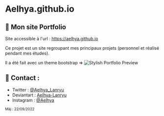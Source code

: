 # Aelhya.github.io

## 🌱 Mon site Portfolio
Site accessible à l'url : https://aelhya.github.io

Ce projet est un site regroupant mes principaux projets (personnel et réalisé pendant mes études).

Il a été fait avec un theme bootstrap =>
![Stylish Portfolio Preview](https://assets.startbootstrap.com/img/screenshots/themes/stylish-portfolio.png)


##  💬 Contact :
- Twitter : [@Aelhya_Lanryu](https://twitter.com/aelhya_lanryu)
- Deviantart : [Aelhya-Lanryu](https://www.deviantart.com/aelhya-lanryu)
- Instagram : [@Aelhya](https://www.instagram.com/aelhya)

<small>Màj : 22/09/2022</small>
